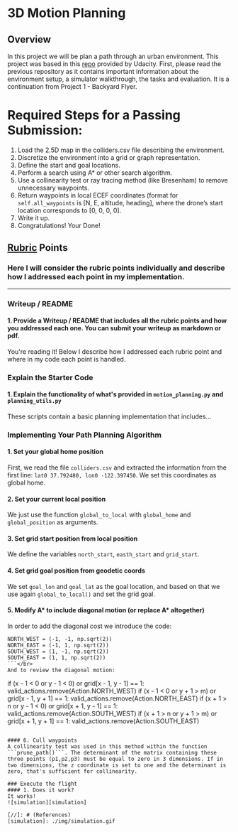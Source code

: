 # 3D Motion Planning

## Overview

In this project we will be plan a path through an urban environment. This project was based in this [repo](https://github.com/udacity/FCND-Motion-Planning) provided by Udacity. First, please read the previous repository as it contains important information about the environment setup, a simulator walkthrough, the tasks and evaluation. It is a continuation from Project 1 - Backyard Flyer.

# Required Steps for a Passing Submission:
1. Load the 2.5D map in the colliders.csv file describing the environment.
2. Discretize the environment into a grid or graph representation.
3. Define the start and goal locations.
4. Perform a search using A* or other search algorithm.
5. Use a collinearity test or ray tracing method (like Bresenham) to remove unnecessary waypoints.
6. Return waypoints in local ECEF coordinates (format for `self.all_waypoints` is [N, E, altitude, heading], where the drone’s start location corresponds to [0, 0, 0, 0].
7. Write it up.
8. Congratulations!  Your Done!

## [Rubric](https://review.udacity.com/#!/rubrics/1534/view) Points
### Here I will consider the rubric points individually and describe how I addressed each point in my implementation.  

---
### Writeup / README

#### 1. Provide a Writeup / README that includes all the rubric points and how you addressed each one.  You can submit your writeup as markdown or pdf.  

You're reading it! Below I describe how I addressed each rubric point and where in my code each point is handled.

### Explain the Starter Code

#### 1. Explain the functionality of what's provided in `motion_planning.py` and `planning_utils.py`
These scripts contain a basic planning implementation that includes...


### Implementing Your Path Planning Algorithm

#### 1. Set your global home position
First, we read the file ```colliders.csv``` and extracted the information from the first line: ```lat0 37.792480, lon0 -122.397450```. We set this coordinates as global home.

#### 2. Set your current local position
We just use the function ```global_to_local``` with ```global_home``` and ```global_position``` as arguments.

#### 3. Set grid start position from local position
We define the variables ```north_start```, ```easth_start``` and ```grid_start```.

#### 4. Set grid goal position from geodetic coords
We set ```goal_lon``` and ```goal_lat``` as the goal location, and based on that we use again ```global_to_local()``` and set the grid goal.

#### 5. Modify A* to include diagonal motion (or replace A* altogether)
In order to add the diagonal cost we introduce the code:
```
NORTH_WEST = (-1, -1, np.sqrt(2))
NORTH_EAST = (-1, 1, np.sqrt(2))
SOUTH_WEST = (1, -1, np.sqrt(2))
SOUTH_EAST = (1, 1, np.sqrt(2))
```</br>
And to review the diagonal motion:
```
if (x - 1 < 0 or y - 1 < 0) or grid[x - 1, y - 1] == 1:
    valid_actions.remove(Action.NORTH_WEST)
if (x - 1 < 0 or y + 1 > m) or grid[x - 1, y + 1] == 1:
    valid_actions.remove(Action.NORTH_EAST)
if (x + 1 > n or y - 1 < 0) or grid[x + 1, y - 1] == 1:
    valid_actions.remove(Action.SOUTH_WEST)
if (x + 1 > n or y + 1 > m) or grid[x + 1, y + 1] == 1:
    valid_actions.remove(Action.SOUTH_EAST)
```</br>

#### 6. Cull waypoints 
A collinearity test was used in this method within the function ```prune_path()```. The determinant of the matrix containing these three points (p1,p2,p3) must be equal to zero in 3 dimensions. If in two dimensions, the z coordinate is set to one and the determinant is zero, that's sufficient for collinearity.

### Execute the flight
#### 1. Does it work?
It works!
![simulation][simulation]

[//]: # (References)
[simulation]: ./img/simulation.gif

